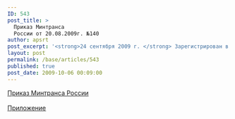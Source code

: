 ```yaml
---
ID: 543
post_title: >
  Приказ Минтранса
  России от 20.08.2009г. №140
author: apsrt
post_excerpt: '<strong>24 сентября 2009 г. </strong> Зарегистрирован в Минюсте России (регистрационный № 14863) Приказ Министерства транспорта РФ от 20 августа 2009 г. № 140 &quot;Об утверждении Общих правил плавания и стоянки судов в морских портах Российской Федерации и на подходах к ним&quot;'
layout: post
permalink: /base/articles/543
published: true
post_date: 2009-10-06 00:09:00
---
```

<a href="http://www.apsrt.ru/docs/Pr_MT_140_20082009.doc"><span style="text-decoration:underline;"> Приказ Минтранса России</span></a><br />
<br />
<a href="http://www.apsrt.ru/docs/Pr_MT_140_20082009_Pril.doc"><span style="text-decoration:underline;"> Приложение </span></a>